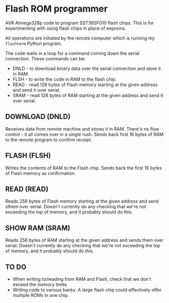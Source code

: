# Flash ROM programmer

AVR Atmega328p code to program SST39SF010 flash chips. This is for experimenting with using flash chips in place of eeproms.

All operations are initiated by the remote computer which is running my `flashterm` Python program.

The code waits in a loop for a command coming down the serial connection. These commands can be:

- DNLD - to download binary data over the serial connection and store it in RAM.
- FLSH - to write the code in RAM to the flash chip.
- READ - read 128 bytes of Flash memory starting at the given address and send it over serial.
- SRAM - read 128 bytes of RAM starting at the given address and send it over serial.

## DOWNLOAD (DNLD)

Receives data from remote machine and stores it in RAM. There's no flow control - it all comes over in a single rush. Sends back first 16 bytes of RAM to the remote program to confirm receipt.

## FLASH (FLSH)

Writes the contents of RAM to the Flash chip. Sends back the first 16 bytes of Flash memory as confirmation.

## READ (READ)

Reads 256 bytes of Flash memory starting at the given address and send sthem over serial. Doesn't currently do any checking that we're not exceeding the top of memory, and it probably should do this.

## SHOW RAM (SRAM)

Reads 256 bytes of RAM starting at the given address and sends them over serial. Doesn't currently do any checking that we're not exceeding the top of memory, and it probably should do this.

## TO DO

- When writing to/reading from RAM and Flash, check that we don't exceed the memory limits.
- Writing code to various banks. A large flash chip could effectively offer multiple ROMs in one chip.
